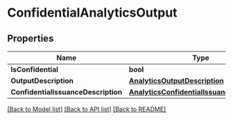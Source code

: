 # ConfidentialAnalyticsOutput

## Properties
Name | Type | Description | Notes
------------ | ------------- | ------------- | -------------
**IsConfidential** | **bool** |  | 
**OutputDescription** | [**AnalyticsOutputDescription**](AnalyticsOutputDescription.md) |  | 
**ConfidentialIssuanceDescription** | [**AnalyticsConfidentialIssuanceDescription**](AnalyticsConfidentialIssuanceDescription.md) |  | 

[[Back to Model list]](../README.md#documentation-for-models) [[Back to API list]](../README.md#documentation-for-api-endpoints) [[Back to README]](../README.md)


